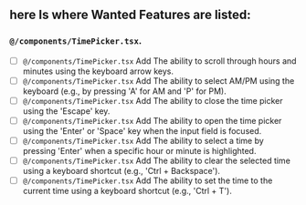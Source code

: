 ## here Is where Wanted Features are listed:
### `@/components/TimePicker.tsx`.
- [ ] `@/components/TimePicker.tsx` Add The ability to scroll through hours and minutes using the keyboard arrow keys.
- [ ] `@/components/TimePicker.tsx` Add The ability to select AM/PM using the keyboard (e.g., by pressing 'A' for AM and 'P' for PM).
- [ ] `@/components/TimePicker.tsx` Add The ability to close the time picker using the 'Escape' key.
- [ ] `@/components/TimePicker.tsx` Add The ability to open the time picker using the 'Enter' or 'Space' key when the input field is focused.
- [ ] `@/components/TimePicker.tsx` Add The ability to select a time by pressing 'Enter' when a specific hour or minute is highlighted.
- [ ] `@/components/TimePicker.tsx` Add The ability to clear the selected time using a keyboard shortcut (e.g., 'Ctrl + Backspace').
- [ ] `@/components/TimePicker.tsx` Add The ability to set the time to the current time using a keyboard shortcut (e.g., 'Ctrl + T').